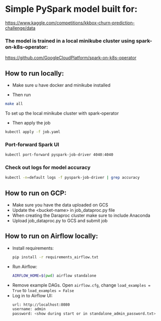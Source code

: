 # Simple PySpark model built for:
https://www.kaggle.com/competitions/kkbox-churn-prediction-challenge/data

### The model is trained in a local minikube cluster using spark-on-k8s-operator:
https://github.com/GoogleCloudPlatform/spark-on-k8s-operator

## How to run locally:
- Make sure u have docker and minikube installed

- Then run
```bash
make all
```
To set up the local minikube cluster with spark-operator

- Then apply the job
```bash
kubectl apply -f job.yaml
```

### Port-forward Spark UI
```bash
kubectl port-forward pyspark-job-driver 4040:4040
```

### Check out logs for model accuracy
```bash
kubectl -n=default logs -f pyspark-job-driver | grep accuracy
```

## How to run on GCP:
- Make sure you have the data uploaded on GCS
- Update the \<bucket-name\> in job_dataproc.py file
- When creating the Daraproc cluster make sure to include Anaconda
- Upload job_dataproc.py to GCS and submit job

## How to run on Airflow locally:
- Install requirements:
    ```bash
    pip install -r requirements_airflow.txt
    ```
- Run Airflow:
    ```bash
    AIRFLOW_HOME=$(pwd) airflow standalone
    ```
- Remove example DAGs. Open `airflow.cfg`, change `load_examples = True` to `load_examples = False`
- Log in to Airflow UI:
    ```bash
    url: http://localhost:8080
    username: admin
    password: <show during start or in standalone_admin_password.txt>
    ```